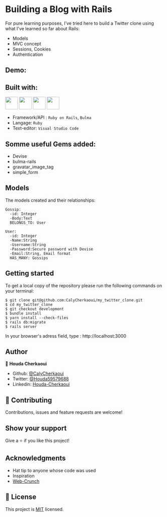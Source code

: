 # Building a Blog with Rails

For pure learning purposes, I've tried here to build a Twitter clone using what I've learned so far about Rails:
  - Models
  - MVC concept
  - Sessions, Cookies
  - Authentication

## Demo:

## Built with:

<a href="#" target="_blank"><img height="40" src="https://www.vectorlogo.zone/logos/ruby-lang/ruby-lang-horizontal.svg"></a>
<a href="#" target="_blank"><img height="40" src="https://www.vectorlogo.zone/logos/git-scm/git-scm-ar21.svg"></a>
<a href="#" target="_blank"><img height="40" src="https://www.vectorlogo.zone/logos/getbootstrap/getbootstrap-icon.svg"></a>
<a href="#" target="_blank"><img height="40" src="https://www.vectorlogo.zone/logos/w3_html5/w3_html5-ar21.svg"></a>

- Framework/API : ``Ruby on Rails``, ``Bulma``
- Langage: ``Ruby``
- Text-editor: ``Visual Studio Code``

## Somme useful Gems added:

- Devise
- bulma-rails
- gravatar_image_tag
- simple_form

## Models

The models created and their relationships:
```
Gossip:
  -id: Integer
  -Body:Text
  BELONGS_TO: User
```
```
User:
  -id: Integer
  -Name:String
  -Username:String
  -Password:Secure password with Devise
  -Email:String, Email format
  HAS_MANY: Gossips
```

## Getting started

To get a local copy of the repository please run the following commands on your terminal:

```
$ git clone git@github.com:CalyCherkaoui/my_twitter_clone.git
$ cd my_twitter_clone
$ git checkout development
$ bundle install
$ yarn install --check-files
$ rails db:migrate
$ rails server
```
In your browser's adress field, type : http://localhost:3000

## Author

👤 **Houda Cherkaoui**

- Github: [@CalyCherkaoui](https://github.com/CalyCherkaoui)
- Twitter: [@Houda59579688](https://twitter.com/Houda59579688)
- Linkedin: [Houda-Cherkaoui](https://www.linkedin.com/in/houda-cherkaoui-64106395/)


## 🤝 Contributing

Contributions, issues and feature requests are welcome!

## Show your support

Give a ⭐️ if you like this project!

## Acknowledgments

- Hat tip to anyone whose code was used
- Inspiration
- [ Web-Crunch](https://www.youtube.com/watch?time_continue=1&v=5gUysPm64a4&feature=emb_logo) 

## 📝 License

This project is [MIT]() licensed.